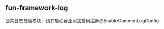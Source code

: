 fun-framework-log
------------------------------------------
公共日志处理模块，请在启动器上添加启用注解@EnableCommonLogConfig
